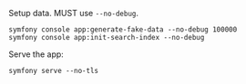 Setup data. MUST use `--no-debug`.

```
symfony console app:generate-fake-data --no-debug 100000
symfony console app:init-search-index --no-debug
```

Serve the app:

```
symfony serve --no-tls
```

